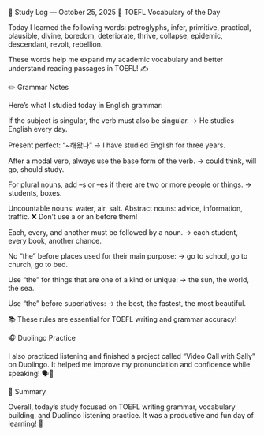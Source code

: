 🧠 Study Log — October 25, 2025
📘 TOEFL Vocabulary of the Day

Today I learned the following words:
petroglyphs, infer, primitive, practical, plausible, divine, boredom, deteriorate, thrive, collapse, epidemic, descendant, revolt, rebellion.

These words help me expand my academic vocabulary and better understand reading passages in TOEFL! ✍️

✏️ Grammar Notes

Here’s what I studied today in English grammar:

If the subject is singular, the verb must also be singular.
→ He studies English every day.

Present perfect: “~해왔다”
→ I have studied English for three years.

After a modal verb, always use the base form of the verb.
→ could think, will go, should study.

For plural nouns, add –s or –es if there are two or more people or things.
→ students, boxes.

Uncountable nouns: water, air, salt.
Abstract nouns: advice, information, traffic.
❌ Don’t use a or an before them!

Each, every, and another must be followed by a noun.
→ each student, every book, another chance.

No “the” before places used for their main purpose:
→ go to school, go to church, go to bed.

Use “the” for things that are one of a kind or unique:
→ the sun, the world, the sea.

Use “the” before superlatives:
→ the best, the fastest, the most beautiful.

📚 These rules are essential for TOEFL writing and grammar accuracy!

🎧 Duolingo Practice

I also practiced listening and finished a project called “Video Call with Sally” on Duolingo.
It helped me improve my pronunciation and confidence while speaking! 🗣️💬

💪 Summary

Overall, today’s study focused on TOEFL writing grammar, vocabulary building, and Duolingo listening practice.
It was a productive and fun day of learning! 🌟
